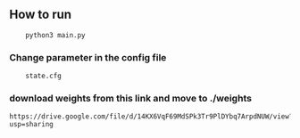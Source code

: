 ## How to run
```
    python3 main.py
```
### Change parameter in the config file
```
    state.cfg
```

### download weights from this link and move to ./weights
    https://drive.google.com/file/d/14KX6VqF69MdSPk3Tr9PlDYbq7ArpdNUW/view?usp=sharing
